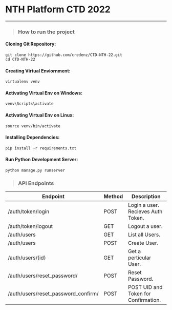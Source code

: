 # NTH Platform CTD 2022

---

> ### **How to run the project**

#### Cloning Git Repository:
```
git clone https://github.com/credenz/CTD-NTH-22.git
cd CTD-NTH-22
```

#### Creating Virtual Enviornment:
```
virtualenv venv
```
#### Activating Virtual Env on Windows:
```
venv\Scripts\activate
```

#### Activating Virtual Env on Linux:
```
source venv/bin/activate
```

#### Installing Dependencies:
```
pip install -r requirements.txt
```
#### Run Python Development Server:
```
python manage.py runserver
```


> ### **API Endpoints**

| Endpoint    | Method      | Description               |
| ----------- | ----------- | ------------------------- |
| /auth/token/login           | POST         | Login a user. Recieves Auth Token.    |
| /auth/token/logout          | GET          | Logout a user.    |
| /auth/users                 | GET          | List all Users.              |
| /auth/users                 | POST         | Create User.              |
| /auth/users/{id}            | GET          | Get a perticular User.    |
| /auth/users/reset_password/ | POST         | Reset Password.    |
| /auth/users/reset_password_confirm/ | POST         | POST UID and Token for Confirmation.    |




